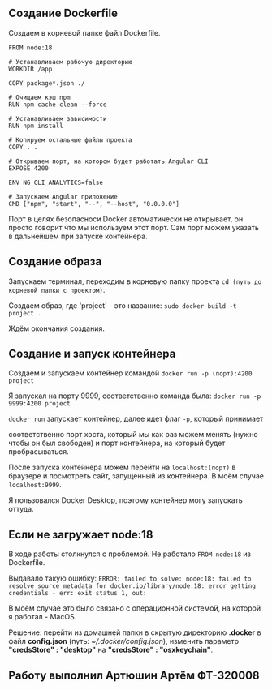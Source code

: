 ## Создание Dockerfile

Создаем в корневой папке файл Dockerfile.
``` # Используем официальный образ Node.js
FROM node:18

# Устанавливаем рабочую директорию
WORKDIR /app

COPY package*.json ./

# Очищаем кэш npm
RUN npm cache clean --force

# Устанавливаем зависимости
RUN npm install

# Копируем остальные файлы проекта
COPY . .

# Открываем порт, на котором будет работать Angular CLI
EXPOSE 4200

ENV NG_CLI_ANALYTICS=false

# Запускаем Angular приложение
CMD ["npm", "start", "--", "--host", "0.0.0.0"]
```

Порт в целях безопасноси Docker автоматически не открывает, он просто говорит что мы используем этот порт.
Сам порт можем указать в дальнейшем при запуске контейнера.

## Создание образа

Запускаем терминал, переходим в корневую папку проекта `cd (путь до корневой папки с проектом)`.

Создаем образ, где 'project' - это название: `sudo docker build -t project .`

Ждём окончания создания.

## Создание и запуск контейнера

Создаем и запускаем контейнер командой `docker run -p (порт):4200 project`

Я запускал на порту 9999, соответственно команда была: `docker run -p 9999:4200 project`

`docker run` запускает контейнер, далее идет флаг `-p`, который принимает 

[HOST_PORT]:[CONTAINER_PORT],
соответственно порт хоста, который мы как раз можем менять (нужно чтобы он был свободен) и порт контейнера,
на который будет пробрасываться.

После запуска контейнера можем перейти на `localhost:(порт)` в браузере и посмотреть сайт, запущенный из контейнера.
В моём случае `localhost:9999`.

Я пользовался Docker Desktop, поэтому контейнер могу запускать оттуда.

## Если не загружает node:18

В ходе работы столкнулся с проблемой. Не работало `FROM node:18` из Dockerfile.

Выдавало такую ошибку:
`ERROR: failed to solve: node:18: failed to resolve source metadata for docker.io/library/node:18: error getting credentials - err: exit status 1, out: `

В моём случае это было связано с операционной системой, на которой я работал - MacOS.

Решение: перейти из домашней папки в скрытую директорию **.docker** в файл **config.json** (путь: *~/.docker/config.json*),
изменить параметр **"credsStore" : "desktop"** на **"credsStore" : "osxkeychain"**.

## Работу выполнил Артюшин Артём ФТ-320008


